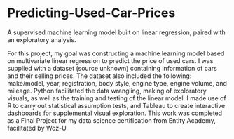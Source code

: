 # Predicting-Used-Car-Prices
A supervised machine learning model built on linear regression, paired with an exploratory analysis.

For this project, my goal was constructing a machine learning model based on multivariate linear regression to predict the price of used cars. I was supplied with a dataset (source unknown) containing information of cars and their selling prices. The dataset also included the following: make/model, year, registration, body style, engine type, engine volume, and mileage. Python facilitated the data wrangling, making of exploratory visuals, as well as the training and testing of the linear model. I made use of R to carry out statistical assumption tests, and Tableau to create interactive dashboards for supplemental visual exploration. This work was completed as a Final Project for my data science certification from Entity Academy, facilitated by Woz-U. 

